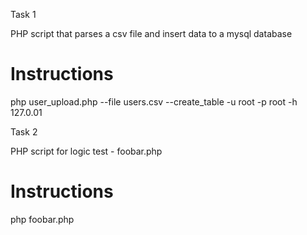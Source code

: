 Task 1

PHP script that parses a csv file and insert data to a mysql  database

# Instructions


php user_upload.php --file users.csv --create_table -u root -p root -h 127.0.01

Task 2

PHP script for logic test - foobar.php 

# Instructions

php foobar.php

